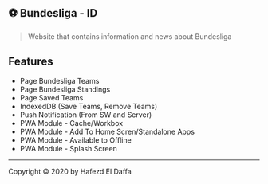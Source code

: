 ## ⚽ Bundesliga - ID
> Website that contains information and news about Bundesliga 


## Features
- Page Bundesliga Teams
- Page Bundesliga Standings
- Page Saved Teams
- IndexedDB (Save Teams, Remove Teams)
- Push Notification (From SW and Server)
- PWA Module - Cache/Workbox
- PWA Module - Add To Home Scren/Standalone Apps
- PWA Module - Available to Offline
- PWA Module - Splash Screen


* * *

Copyright © 2020 by Hafezd El Daffa
